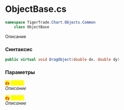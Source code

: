 
# ObjectBase.cs
```csharp
namespace TigerTrade.Chart.Objects.Common  
    class ObjectBase
```

Описание

### Синтаксис
```csharp
public virtual void DragObject(double dx, double dy)
```

### Параметры  
<mark style="color:red;">**`dx`**</mark> <mark style="color:yellow;">`double`</mark>  
 *Описание*  
  
<mark style="color:red;">**`dy`**</mark> <mark style="color:yellow;">`double`</mark>  
 *Описание*  
  

                    
                    